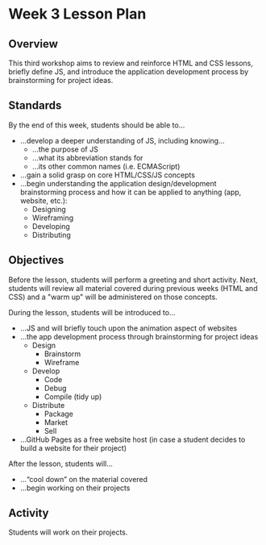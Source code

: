 # Week 3 Lesson Plan

## Overview

This third workshop aims to review and reinforce HTML and CSS lessons, briefly define
JS, and introduce the application development process by brainstorming for project ideas.

## Standards

By the end of this week, students should be able to...
* ...develop a deeper understanding of JS, including knowing...
    * ...the purpose of JS 
    * ...what its abbreviation stands for
    * ...its other common names (i.e. ECMAScript)
* ...gain a solid grasp on core HTML/CSS/JS concepts
* ...begin understanding the application design/development brainstorming process and how it can be applied to anything (app, website, etc.):
    * Designing
    * Wireframing
    * Developing
    * Distributing

## Objectives

Before the lesson, students will perform a greeting and short activity. Next, students will review all material covered during previous weeks (HTML and CSS) and a "warm up" will be administered on those concepts.

During the lesson, students will be introduced to...
* ...JS and will briefly touch upon the animation aspect of websites
* ...the app development process through brainstorming for project ideas
    * Design
        * Brainstorm
        * Wireframe
    * Develop
        * Code
        * Debug
        * Compile (tidy up)
    * Distribute
        * Package
        * Market
        * Sell
* ...GitHub Pages as a free website host (in case a student decides to build a website for their project)

After the lesson, students will...
* ...“cool down” on the material covered
* ...begin working on their projects

## Activity

Students will work on their projects.
